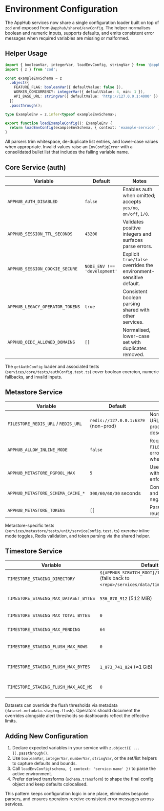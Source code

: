 # Environment Configuration

The AppHub services now share a single configuration loader built on top of `zod` and exposed from `@apphub/shared/envConfig`. The helper normalises boolean and numeric inputs, supports defaults, and emits consistent error messages when required variables are missing or malformed.

## Helper Usage

```ts
import { booleanVar, integerVar, loadEnvConfig, stringVar } from '@apphub/shared/envConfig';
import { z } from 'zod';

const exampleEnvSchema = z
  .object({
    FEATURE_FLAG: booleanVar({ defaultValue: false }),
    WORKER_CONCURRENCY: integerVar({ defaultValue: 4, min: 1 }),
    API_BASE_URL: stringVar({ defaultValue: 'http://127.0.0.1:4000' })
  })
  .passthrough();

type ExampleEnv = z.infer<typeof exampleEnvSchema>;

export function loadExampleConfig(): ExampleEnv {
  return loadEnvConfig(exampleEnvSchema, { context: 'example-service' });
}
```

All parsers trim whitespace, de-duplicate list entries, and lower-case values when appropriate. Invalid values raise an `EnvConfigError` with a consolidated bullet list that includes the failing variable name.

## Core Service (auth)

| Variable | Default | Notes |
| --- | --- | --- |
| `APPHUB_AUTH_DISABLED` | `false` | Enables auth when omitted; accepts `yes/no`, `on/off`, `1/0`. |
| `APPHUB_SESSION_TTL_SECONDS` | `43200` | Validates positive integers and surfaces parse errors. |
| `APPHUB_SESSION_COOKIE_SECURE` | `NODE_ENV !== 'development'` | Explicit `true/false` overrides the environment-sensitive default. |
| `APPHUB_LEGACY_OPERATOR_TOKENS` | `true` | Consistent boolean parsing shared with other services. |
| `APPHUB_OIDC_ALLOWED_DOMAINS` | `[]` | Normalised, lower-case set with duplicates removed. |

The `getAuthConfig` loader and associated tests (`services/core/tests/authConfig.test.ts`) cover boolean coercion, numeric fallbacks, and invalid inputs.

## Metastore Service

| Variable | Default | Notes |
| --- | --- | --- |
| `FILESTORE_REDIS_URL` / `REDIS_URL` | `redis://127.0.0.1:6379` (non-prod) | Normalised to a `redis://` URL; missing values in production raise a descriptive error. |
| `APPHUB_ALLOW_INLINE_MODE` | `false` | Required for `FILESTORE_REDIS_URL=inline`; errors mention the toggle when absent. |
| `APPHUB_METASTORE_PGPOOL_MAX` | `5` | Uses shared integer parser with lower bound enforcement. |
| `APPHUB_METASTORE_SCHEMA_CACHE_*` | `300/60/60/30` seconds | Converted to milliseconds and validated as non-negative. |
| `APPHUB_METASTORE_TOKENS` | `[]` | Parsed from JSON once and reused across refreshes. |

Metastore-specific tests (`services/metastore/tests/unit/serviceConfig.test.ts`) exercise inline mode toggles, Redis validation, and token parsing via the shared helper.

## Timestore Service

| Variable | Default | Notes |
| --- | --- | --- |
| `TIMESTORE_STAGING_DIRECTORY` | `${APPHUB_SCRATCH_ROOT}/timestore/staging` (falls back to `<repo>/services/data/timestore/staging`) | Root path for DuckDB staging files; created on boot if missing. |
| `TIMESTORE_STAGING_MAX_DATASET_BYTES` | `536_870_912` (512 MiB) | Per-dataset guardrail; `0` disables the warning. Pair with `timestore_staging_disk_usage_bytes`. |
| `TIMESTORE_STAGING_MAX_TOTAL_BYTES` | `0` | Global staging footprint ceiling. `0` leaves the global check disabled. |
| `TIMESTORE_STAGING_MAX_PENDING` | `64` | In-memory queue depth per dataset before new batches are rejected. |
| `TIMESTORE_STAGING_FLUSH_MAX_ROWS` | `0` | Row-based trigger disabled by default; set a positive value to enable. |
| `TIMESTORE_STAGING_FLUSH_MAX_BYTES` | `1_073_741_824` (≈1 GiB) | Flush staged data once a dataset’s DuckDB spool reaches this size. `0` disables the byte trigger. |
| `TIMESTORE_STAGING_FLUSH_MAX_AGE_MS` | `0` | Age-based trigger disabled by default; set a positive value to enable. |

Datasets can override the flush thresholds via metadata (`dataset.metadata.staging.flush`). Operators should document the overrides alongside alert thresholds so dashboards reflect the effective limits.

## Adding New Configuration

1. Declare expected variables in your service with `z.object({ ... }).passthrough()`.
2. Use `booleanVar`, `integerVar`, `numberVar`, `stringVar`, or the set/list helpers to capture defaults and bounds.
3. Call `loadEnvConfig(schema, { context: 'service-name' })` to parse the active environment.
4. Prefer derived transforms (`schema.transform`) to shape the final config object and keep defaults colocalised.

This pattern keeps configuration logic in one place, eliminates bespoke parsers, and ensures operators receive consistent error messages across services.
